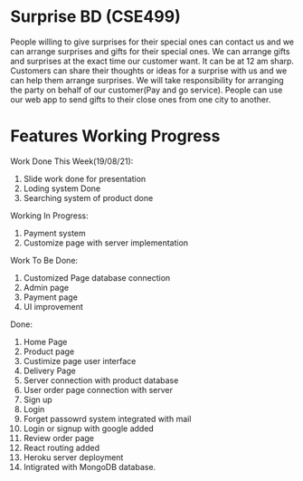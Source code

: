 # Surprise BD (CSE499)

People willing to give surprises for their special ones can contact us and we can arrange surprises and gifts for their special ones. We can arrange gifts and surprises at the exact time our customer want. It can be at 12 am sharp. Customers can share their thoughts or ideas for a surprise with us and we can help them arrange surprises. We will take responsibility for arranging the party on behalf of our customer(Pay and go service). People can use our web app to send gifts to their close ones from one city to another.


# Features Working Progress

Work Done This Week(19/08/21):
1. Slide work done for presentation
2. Loding system Done
3. Searching system of product done

Working In Progress:
1. Payment system
2. Customize page with server implementation

Work To Be Done:
1. Customized Page database connection
2. Admin page 
3. Payment page
4. UI improvement

Done:
1.  Home Page
2.  Product page
3.  Custimize page user interface
4.  Delivery Page
5.  Server connection with product database
6.  User order page connection with server
7.  Sign up
8.  Login
9.  Forget passowrd system integrated with mail
10. Login or signup with google added
11. Review order page
12. React routing added
13. Heroku server deployment
14. Intigrated with MongoDB database.

